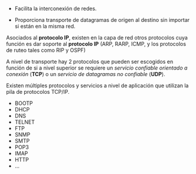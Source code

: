 * Facilita la interconexión de redes. 

* Proporciona transporte de datagramas de origen al destino sin importar si están en la misma red.

Asociados al **protocolo IP**, existen en la capa de red otros protocolos cuya función es dar soporte al **protocolo IP** (ARP, RARP, ICMP, y los protocolos de ruteo tales como RIP y OSPF)

A nivel de transporte hay 2 protocolos que pueden ser escogidos en función de si a nivel superior se requiere un *servicio confiable orientado a conexión* (**TCP**) o un *servicio de datagramas no confiable* (**UDP**). 

Existen múltiples protocolos y servicios a nivel de aplicación que utilizan la pila de protocolos TCP/IP. 

* BOOTP
* DHCP
* DNS
* TELNET
* FTP
* SNMP
* SMTP
* POP3
* IMAP
* HTTP
* ...